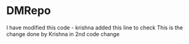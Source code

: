 # DMRepo

I have modified this code - krishna added this line to check
This is the change done by Krishna in 2nd code change
